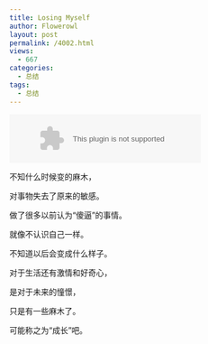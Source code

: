 ```yaml
---
title: Losing Myself
author: Flowerowl
layout: post
permalink: /4002.html
views:
  - 667
categories:
  - 总结
tags:
  - 总结
---
```


<embed src="http://music.163.com/style/swf/widget.swf?sid=368738&type=2&auto=0&width=320&height=66" width="340" height="86"  allowNetworking="all"></embed>

不知什么时候变的麻木，

对事物失去了原来的敏感。

做了很多以前认为“傻逼”的事情。

就像不认识自己一样。

不知道以后会变成什么样子。

对于生活还有激情和好奇心，

是对于未来的憧憬，

只是有一些麻木了。

可能称之为“成长”吧。
